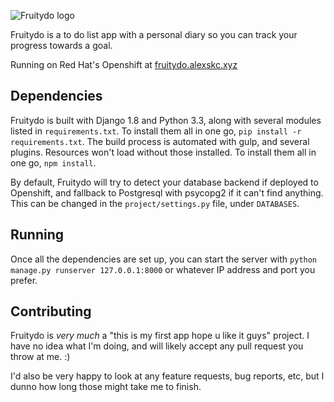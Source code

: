 ![Fruitydo logo](https://raw.githubusercontent.com/alexskc/Fruitydo/master/resources/logo-large.png)

Fruitydo is a to do list app with a personal diary so you can track your progress towards a goal.

Running on Red Hat's Openshift at [fruitydo.alexskc.xyz](http://fruitydo.alexskc.xyz/)

## Dependencies
Fruitydo is built with Django 1.8 and Python 3.3, along with several modules listed in `requirements.txt`. To install them all in one go, `pip install -r requirements.txt`.
The build process is automated with gulp, and several plugins. Resources won't load without those installed. To install them all in one go, `npm install`.

By default, Fruitydo will try to detect your database backend if deployed to Openshift, and fallback to Postgresql with psycopg2 if it can't find anything. This can be changed in the `project/settings.py` file, under `DATABASES`.

## Running
Once all the dependencies are set up, you can start the server with `python manage.py runserver 127.0.0.1:8000` or whatever IP address and port you prefer.

## Contributing
Fruitydo is *very much* a "this is my first app hope u like it guys" project. I have no idea what I'm doing, and will likely accept any pull request you throw at me. :)

I'd also be very happy to look at any feature requests, bug reports, etc, but I dunno how long those might take me to finish.
